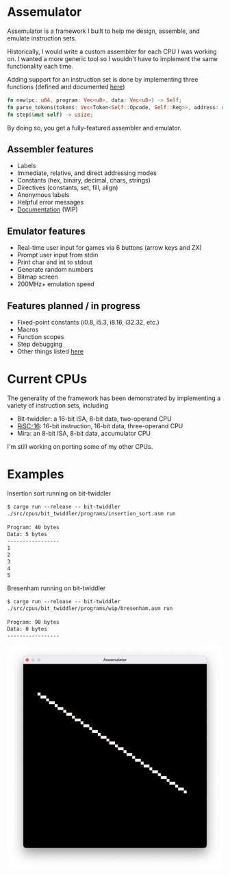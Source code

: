 # Assemulator

Assemulator is a framework I built to help me design, assemble, and emulate instruction sets.

Historically, I would write a custom assembler for each CPU I was working on. I wanted a more generic tool so I wouldn't have to implement the same functionality each time.

Adding support for an instruction set is done by implementing three functions (defined and documented [here](src/cpus/mod.rs))

```rust
fn new(pc: u64, program: Vec<u8>, data: Vec<u8>) -> Self;
fn parse_tokens(tokens: Vec<Token<Self::Opcode, Self::Reg>>, address: u64) -> Result<Vec<u8>, String>;
fn step(&mut self) -> usize;
```

By doing so, you get a fully-featured assembler and emulator.

## Assembler features

- Labels
- Immediate, relative, and direct addressing modes
- Constants (hex, binary, decimal, chars, strings)
- Directives (constants, set, fill, align)
- Anonymous labels
- Helpful error messages
- [Documentation](./docs/assembler.md) (WIP)


## Emulator features

- Real-time user input for games via 6 buttons (arrow keys and ZX)
- Prompt user input from stdin
- Print char and int to stdout
- Generate random numbers
- Bitmap screen
- 200MHz+ emulation speed


## Features planned / in progress

- Fixed-point constants (i0.8, i5.3, i8.16, i32.32, etc.)
- Macros
- Function scopes
- Step debugging
- Other things listed [here](TODO.md)


# Current CPUs

The generality of the framework has been demonstrated by implementing a variety of instruction sets, including

- Bit-twiddler: a 16-bit ISA, 8-bit data, two-operand CPU
- [RiSC-16](https://user.eng.umd.edu/~blj/risc/): 16-bit instruction, 16-bit data, three-operand CPU
- Mira: an 8-bit ISA, 8-bit data, accumulator CPU

I'm still working on porting some of my other CPUs.

# Examples

Insertion sort running on bit-twiddler

```shell
$ cargo run --release -- bit-twiddler ./src/cpus/bit_twiddler/programs/insertion_sort.asm run

Program: 40 bytes
Data: 5 bytes
-----------------
1
2
3
4
5
```

Bresenham running on bit-twiddler

```shell
$ cargo run --release -- bit-twiddler ./src/cpus/bit_twiddler/programs/wip/bresenham.asm run

Program: 98 bytes
Data: 0 bytes
-----------------
```

![bresenham](./images/bresenham.png)